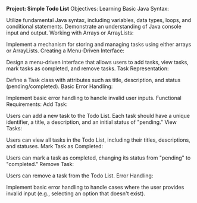 **Project: Simple Todo List**
Objectives:
Learning Basic Java Syntax:

Utilize fundamental Java syntax, including variables, data types, loops, and conditional statements.
Demonstrate an understanding of Java console input and output.
Working with Arrays or ArrayLists:

Implement a mechanism for storing and managing tasks using either arrays or ArrayLists.
Creating a Menu-Driven Interface:

Design a menu-driven interface that allows users to add tasks, view tasks, mark tasks as completed, and remove tasks.
Task Representation:

Define a Task class with attributes such as title, description, and status (pending/completed).
Basic Error Handling:

Implement basic error handling to handle invalid user inputs.
Functional Requirements:
Add Task:

Users can add a new task to the Todo List. Each task should have a unique identifier, a title, a description, and an initial status of "pending."
View Tasks:

Users can view all tasks in the Todo List, including their titles, descriptions, and statuses.
Mark Task as Completed:

Users can mark a task as completed, changing its status from "pending" to "completed."
Remove Task:

Users can remove a task from the Todo List.
Error Handling:

Implement basic error handling to handle cases where the user provides invalid input (e.g., selecting an option that doesn't exist).
